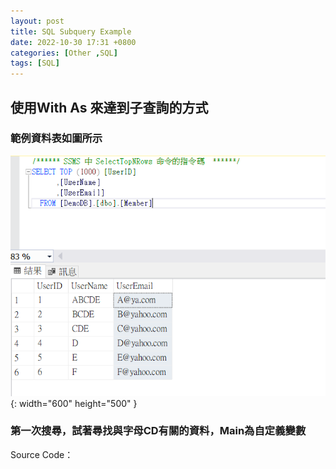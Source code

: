 ```yaml
---
layout: post
title: SQL Subquery Example
date: 2022-10-30 17:31 +0800
categories: [Other ,SQL]
tags: [SQL]
---
```

## 使用With As 來達到子查詢的方式  
### 範例資料表如圖所示  
![Desktop View](/assets/img/2022-10-30-sql-subquery-example/1.png){: width="600" height="500" }  

### 第一次搜尋，試著尋找與字母CD有關的資料，Main為自定義變數
Source Code：
<script  type='text/javascript' src=''>

      with Main as
      (
      SELECT TOP (1000) [UserID]
            ,[UserName]
            ,[UserEmail]
        FROM [DemoDB].[dbo].[Member]
        where UserName like '%CD%'
      ) select * FROM Main



![Desktop View](/assets/img/2022-10-30-sql-subquery-example/2.png){: width="600" height="500" }

### 第二次搜尋，從上回搜尋的結果資料當中，繼續搜尋與字母A有關的資料
Source Code：
<script  type='text/javascript' src=''>

      with Main as
      (
      SELECT TOP (1000) [UserID]
            ,[UserName]
            ,[UserEmail]
        FROM [DemoDB].[dbo].[Member]
        where UserName like '%CD%'
      ) select * FROM Main
      where UserName like '%A%'


![Desktop View](/assets/img/2022-10-30-sql-subquery-example/3.png){: width="600" height="500" }


## 使用Left join 來達到子查詢的方式  
Source Code：
<script  type='text/javascript' src=''>

    select   
	    [Member].[UserName]
	    [Main].[UserEmail]
    FROM [DemoDB].[dbo].[Member]
    Left join (
           SELECT TOP (1000) [UserID]
            ,[UserName]
            ,[UserEmail]
		    FROM [DemoDB].[dbo].[Member]
		    where UserName like '%CD%'
        ) AS Main on [Member].[UserName] = Main.[UserName]


## 建立Table指令
備註:這跟這篇文章無關,只是我想簡單放個指令而已
因為這樣我之後就能先在Excel擬好欄位名稱,就直接先快速建表,型態再到介面手動調整,這樣感覺比較有效率
<script  type='text/javascript' src=''>

    CREATE TABLE [dbo].[TableName](
	  ColName [varchar](50)  NULL,
  ) 

